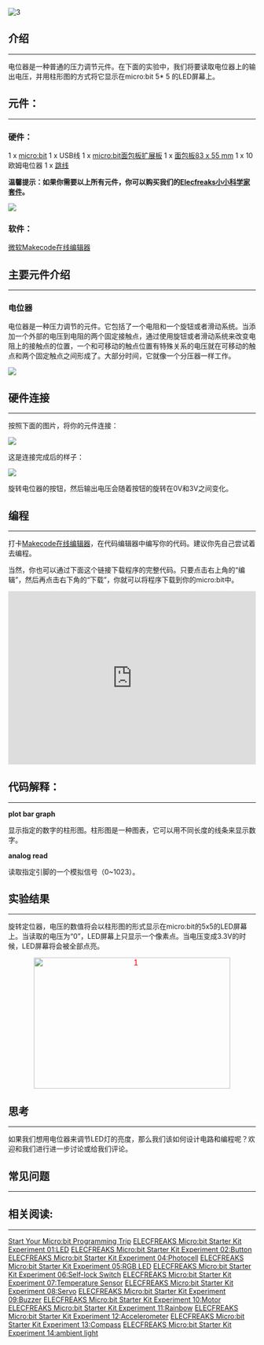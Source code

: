 ![3](https://i.imgur.com/eN8vvty.jpg)

## 介绍
---

电位器是一种普通的压力调节元件。在下面的实验中，我们将要读取电位器上的输出电压，并用柱形图的方式将它显示在micro:bit 5* 5 的LED屏幕上。 


## 元件：
---

### 硬件：
1 x [micro:bit](http://www.elecfreaks.com/estore/bbc-micro-bit-board-for-coding-programming.html)
1 x USB线
1 x [micro:bit面包板扩展板](http://www.elecfreaks.com/estore/microbit-breadboard-adapter.html)
1 x [面包板83 x 55 mm](http://www.elecfreaks.com/estore/transparent-breadboard-83-55-mm.html)
1 x 10欧姆电位器
1 x [跳线](http://www.elecfreaks.com/estore/breadborad-jumper-wire-65pcs-pack.html)

**温馨提示：如果你需要以上所有元件，你可以购买我们的[Elecfreaks小小科学家套件](https://item.taobao.com/item.htm?spm=a1z10.1-c-s.w4024-17803785896.2.18dc3f94XOgpWg&id=562837851877&scene=taobao_shop)。**


![](https://i.imgur.com/W4tseua.jpg)

### 软件：

[微软Makecode在线编辑器](https://makecode.microbit.org/)


## 主要元件介绍
---

### 电位器

电位器是一种压力调节的元件。它包括了一个电阻和一个旋钮或者滑动系统。当添加一个外部的电压到电阻的两个固定接触点，通过使用旋钮或者滑动系统来改变电阻上的接触点的位置，一个和可移动的触点位置有特殊关系的电压就在可移动的触点和两个固定触点之间形成了。大部分时间，它就像一个分压器一样工作。 

![](https://i.imgur.com/uhr2hkg.jpg)


## 硬件连接
---

按照下面的图片，将你的元件连接：

![](https://i.imgur.com/ONL9HWv.jpg)

这是连接完成后的样子：

![](https://i.imgur.com/dFGjHMH.jpg)

旋转电位器的按钮，然后输出电压会随着按钮的旋转在0V和3V之间变化。


## 编程
---

打卡[Makecode在线编辑器](https://makecode.microbit.org/)，在代码编辑器中编写你的代码。建议你先自己尝试着去编程。

当然，你也可以通过下面这个链接下载程序的完整代码。只要点击右上角的“编辑”，然后再点击右下角的“下载”，你就可以将程序下载到你的micro:bit中。

<div style="position: relative; height: 0; padding-bottom: 70%; overflow: hidden;"><iframe style="position: absolute; top: 0; left: 0; width: 100%; height: 100%;" src="https://makecode.microbit.org/#pub:_XFPgfzd0Xi08" width="300" height="150" frameborder="0" sandbox="allow-popups allow-forms allow-scripts allow-same-origin"></iframe></div>


## 代码解释：
---

**plot bar graph**

显示指定的数字的柱形图。柱形图是一种图表，它可以用不同长度的线条来显示数字。

**analog read**

读取指定引脚的一个模拟信号（0~1023）。


## 实验结果
---

旋转定位器，电压的数值将会以柱形图的形式显示在micro:bit的5x5的LED屏幕上。当读取的电压为“0”，LED屏幕上只显示一个像素点。当电压变成3.3V的时候，LED屏幕将会被全部点亮。 

<p style="text-align: center;"><span style="color: red; font-size: 12pt;"><span style="font-family: Arial;"><img class="aligncenter size-full wp-image-9882" src="https://www.elecfreaks.com/wp-content/uploads/2017/09/1.gif" alt="1" width="400" height="267" />


## 思考
---

如果我们想用电位器来调节LED灯的亮度，那么我们该如何设计电路和编程呢？欢迎和我们进行进一步讨论或给我们评论。

## 常见问题
---


## 相关阅读:
---

[Start Your Micro:bit Programming Trip](https://www.elecfreaks.com/9299.html)
[ELECFREAKS Micro:bit Starter Kit Experiment 01:LED](https://www.elecfreaks.com/9784.html)
[ELECFREAKS Micro:bit Starter Kit Experiment 02:Button](https://www.elecfreaks.com/9825.html)
[ELECFREAKS Micro:bit Starter Kit Experiment 04:Photocell](https://www.elecfreaks.com/9909.html)
[ELECFREAKS Micro:bit Starter Kit Experiment 05:RGB LED](https://www.elecfreaks.com/9978.html)
[ELECFREAKS Micro:bit Starter Kit Experiment 06:Self-lock Switch](https://www.elecfreaks.com/10061.html)
[ELECFREAKS Micro:bit Starter Kit Experiment 07:Temperature Sensor](https://www.elecfreaks.com/10166.html)
[ELECFREAKS Micro:bit Starter Kit Experiment 08:Servo](https://www.elecfreaks.com/10221.html)
[ELECFREAKS Micro:bit Starter Kit Experiment 09:Buzzer](https://www.elecfreaks.com/10318.html)
[ELECFREAKS Micro:bit Starter Kit Experiment 10:Motor](https://www.elecfreaks.com/10362.html)
[ELECFREAKS Micro:bit Starter Kit Experiment 11:Rainbow](https://www.elecfreaks.com/10508.html)
[ELECFREAKS Micro:bit Starter Kit Experiment 12:Accelerometer](https://www.elecfreaks.com/10529.html)
[ELECFREAKS Micro:bit Starter Kit Experiment 13:Compass](https://www.elecfreaks.com/10567.html)
[ELECFREAKS Micro:bit Starter Kit Experiment 14:ambient light](https://www.elecfreaks.com/10649.html)